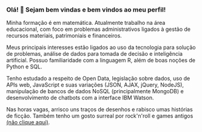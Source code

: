### Olá! 👋 Sejam bem vindas e bem vindos ao meu perfil!

<!--
**GrlouX/GrlouX** is a ✨ _special_ ✨ repository because its `README.md` (this file) appears on your GitHub profile.

Here are some ideas to get you started:

- 🔭 I’m currently working on ...
- 🌱 I’m currently learning ...
- 👯 I’m looking to collaborate on ...
- 🤔 I’m looking for help with ...
- 💬 Ask me about ...
- 📫 How to reach me: ...
- 😄 Pronouns: ...
- ⚡ Fun fact: ...
-->

Minha formação é em matemática. Atualmente trabalho na área educacional, com foco em problemas administrativos ligados à gestão de recursos materiais, patrimoniais e financeiros.

Meus principais interesses estão ligados ao uso da tecnologia para solução de problemas, análise de dados para tomada de decisão e inteligência artificial. Possuo familiaridade com a linguagem R, além de boas noções de Python e SQL. 

Tenho estudado a respeito de Open Data, legislação sobre dados, uso de APIs web, JavaScript e suas variações (JSON, AJAX, jQuery, NodeJS), manipulação de bancos de dados NoSQL (principalmente MongoDB) e desenvolvimento de chatbots com a interface IBM Watson.

Nas horas vagas, arrisco uns traços de desenhos e rabisco umas histórias de ficção. Também tenho um gosto surreal por rock'n'roll e games antigos [(não clique aqui)](https://www.youtube.com/watch?v=55Pk2qNVvKk&ab_channel=WorldofLongplays).
